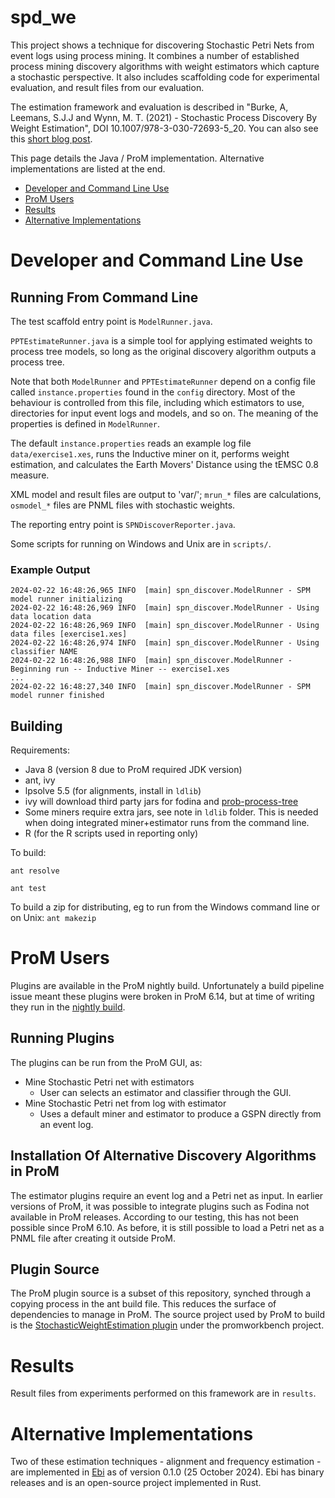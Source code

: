 # spd\_we

This project shows a technique for discovering Stochastic Petri Nets from event logs using process mining. It combines a number of established process mining discovery algorithms with weight estimators which capture a stochastic perspective. It also includes scaffolding code for experimental evaluation, and result files from our evaluation.

The estimation framework and evaluation is described in "Burke, A, Leemans, S.J.J and Wynn, M. T. (2021) - Stochastic Process Discovery By Weight Estimation", DOI 10.1007/978-3-030-72693-5_20. You can also see this  [short blog post](https://adamburkeware.net/2020/10/06/spd-by-weight-estimation.html).

This page details the Java / ProM implementation. Alternative implementations are listed at the end.

 * [Developer and Command Line Use](dev)
 * [ProM Users](prom)
 * [Results](results)
 * [Alternative Implementations](alt)

<a id="dev"></a>
# Developer and Command Line Use

## Running From Command Line

The test scaffold entry point is `ModelRunner.java`.

`PPTEstimateRunner.java` is a simple tool for applying estimated weights to process tree models, so long as the original discovery algorithm outputs a process tree.

Note that both `ModelRunner` and `PPTEstimateRunner` depend on a config file called `instance.properties` found in the `config` directory. Most of the behaviour is controlled from this file, including which estimators to use, directories for input event logs and models, and so on. The meaning of the properties is defined in `ModelRunner`. 

The default `instance.properties` reads an example log file `data/exercise1.xes`, runs the Inductive miner on it, performs weight estimation, and calculates the Earth Movers' Distance using the tEMSC 0.8 measure. 

XML model and result files are output to 'var/'; `mrun_*` files are calculations, `osmodel_*` files are PNML files with stochastic weights.

The reporting entry point is `SPNDiscoverReporter.java`.

Some scripts for running on Windows and Unix are in `scripts/`.



### Example Output

```
2024-02-22 16:48:26,965 INFO  [main] spn_discover.ModelRunner - SPM model runner initializing
2024-02-22 16:48:26,969 INFO  [main] spn_discover.ModelRunner - Using data location data
2024-02-22 16:48:26,969 INFO  [main] spn_discover.ModelRunner - Using data files [exercise1.xes]
2024-02-22 16:48:26,974 INFO  [main] spn_discover.ModelRunner - Using classifier NAME
2024-02-22 16:48:26,988 INFO  [main] spn_discover.ModelRunner - Beginning run -- Inductive Miner -- exercise1.xes
...
2024-02-22 16:48:27,340 INFO  [main] spn_discover.ModelRunner - SPM model runner finished
```

## Building

Requirements: 
 + Java 8 (version 8 due to ProM required JDK version)
 + ant, ivy
 + lpsolve 5.5 (for alignments, install in `ldlib`)
 + ivy will download third party jars for fodina and [prob-process-tree](https://github.com/adamburkegh/prob-process-tree)
 + Some miners require extra jars, see note in `ldlib` folder. This is needed when doing integrated miner+estimator runs from the command line.
 + R (for the R scripts used in reporting only)

To build:

`ant resolve`

`ant test`

To build a zip for distributing, eg to run from the Windows command line or on Unix:
`ant makezip`


<a id="prom"></a>
# ProM Users

Plugins are available in the ProM nightly build. Unfortunately a build pipeline issue meant these plugins were broken in ProM 6.14, but at time of writing they run in the [nightly build](https://promtools.org/prom-6-nightly-builds/).

## Running Plugins

The plugins can be run from the ProM GUI, as:
+ Mine Stochastic Petri net with estimators
    + User can selects an estimator and classifier through the GUI.
+ Mine Stochastic Petri net from log with estimator
    + Uses a default miner and estimator to produce a GSPN directly from an event log.


## Installation Of Alternative Discovery Algorithms in ProM

The estimator plugins require an event log and a Petri net as input. In earlier versions of ProM, it was possible to integrate plugins such as Fodina not available in ProM releases. According to our testing, this has not been possible since ProM 6.10. As before, it is still possible to load a Petri net as a PNML file after creating it outside ProM.


## Plugin Source

The ProM plugin source is a subset of this repository, synched through a copying process in the ant build file. This reduces the surface of dependencies to manage in ProM. The source project used by ProM to build is the [StochasticWeightEstimation plugin](https://github.com/promworkbench/StochasticWeightEstimation) under the promworkbench project.

<a id="results"></a>
# Results

Result files from experiments performed on this framework are in `results`.

<a id="alt"></a>
# Alternative Implementations

Two of these estimation techniques - alignment and frequency estimation - are implemented in [Ebi](https://bpm.rwth-aachen.de/ebi/) as of version 0.1.0 (25 October 2024). Ebi has binary releases and is an open-source project implemented in Rust.
